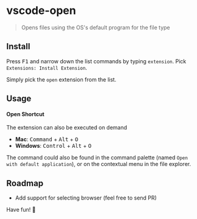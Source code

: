 # vscode-open

> Opens files using the OS's default program for the file type


## Install

Press <kbd>F1</kbd> and narrow down the list commands by typing `extension`. Pick `Extensions: Install Extension`.

Simply pick the `open` extension from the list.


## Usage

#### Open Shortcut

The extension can also be executed on demand

- **Mac**: <kbd>Command</kbd> + <kbd>Alt</kbd> + <kbd>O</kbd>
- **Windows**: <kbd>Control</kbd> + <kbd>Alt</kbd> + <kbd>O</kbd>

The command could also be found in the command palette (named `Open with default application`), or on the contextual menu in the file explorer.


## Roadmap

- Add support for selecting browser (feel free to send PR)


Have fun! :beers:
